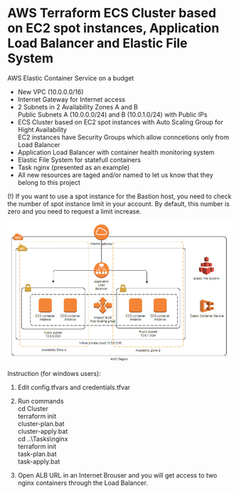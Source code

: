 # AWS Terraform ECS Cluster based on EC2 spot instances, Application Load Balancer and Elastic File System
AWS Elastic Container Service on a budget

* New VPC (10.0.0.0/16)
* Internet Gateway for Internet access
* 2 Subnets in 2 Availability Zones A and B<br>
  Public Subnets A (10.0.0.0/24) and B (10.0.1.0/24) with Public IPs<br>
* ECS Cluster based on EC2 spot instances with Auto Scaling Group for Hight Availability<br>
  EC2 instances have Security Groups which allow conncetions only from Load Balancer<br>
* Application Load Balancer with container health monitoring system
* Elastic File System for statefull containers
* Task nginx (presented as an example)
* All new resources are taged and/or named to let us know that they belong to this project

(!) If you want to use a spot instance for the Bastion host, you need to check the number of spot instance limit in your account. By default, this number is zero and you need to request a limit increase.

![VPC-Image](https://github.com/georgio-sd/aws-terraform-ecs-cluster/raw/master/aws2.jpg)

Instruction (for windows users):
1. Edit config.tfvars and credentials.tfvar

2. Run commands<br>
cd Cluster<br>
terraform init<br>
cluster-plan.bat<br>
cluster-apply.bat<br>
cd ..\Tasks\nginx<br>
terraform init<br>
task-plan.bat<br>
task-apply.bat<br>

3. Open ALB URL in an Internet Brouser and you will get access to two nginx containers through the Load Balancer.
